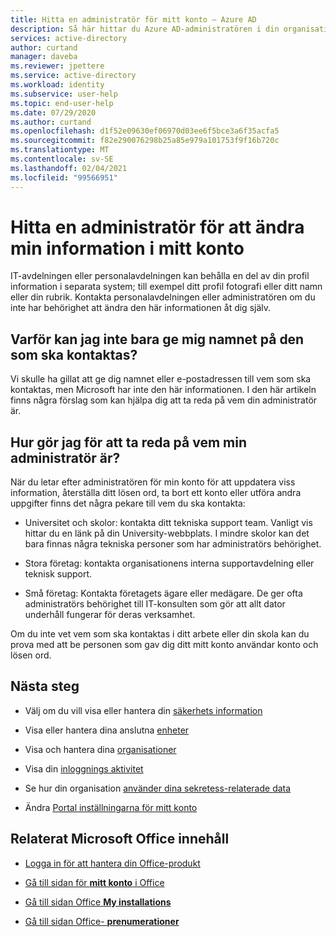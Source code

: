 ```yaml
---
title: Hitta en administratör för mitt konto – Azure AD
description: Så här hittar du Azure AD-administratören i din organisation, för mitt konto användare
services: active-directory
author: curtand
manager: daveba
ms.reviewer: jpettere
ms.service: active-directory
ms.workload: identity
ms.subservice: user-help
ms.topic: end-user-help
ms.date: 07/29/2020
ms.author: curtand
ms.openlocfilehash: d1f52e09630ef06970d03ee6f5bce3a6f35acfa5
ms.sourcegitcommit: f82e290076298b25a85e979a101753f9f16b720c
ms.translationtype: MT
ms.contentlocale: sv-SE
ms.lasthandoff: 02/04/2021
ms.locfileid: "99566951"
---
```

# <a name="find-an-administrator-to-change-my-information-in-my-account"></a>Hitta en administratör för att ändra min information i mitt konto

IT-avdelningen eller personalavdelningen kan behålla en del av din profil information i separata system; till exempel ditt profil fotografi eller ditt namn eller din rubrik. Kontakta personalavdelningen eller administratören om du inte har behörighet att ändra den här informationen åt dig själv.

## <a name="why-cant-you-just-give-me-the-name-of-who-to-contact"></a>Varför kan jag inte bara ge mig namnet på den som ska kontaktas?

Vi skulle ha gillat att ge dig namnet eller e-postadressen till vem som ska kontaktas, men Microsoft har inte den här informationen. I den här artikeln finns några förslag som kan hjälpa dig att ta reda på vem din administratör är.

## <a name="how-do-i-find-out-who-my-admin-is"></a>Hur gör jag för att ta reda på vem min administratör är?

När du letar efter administratören för min konto för att uppdatera viss information, återställa ditt lösen ord, ta bort ett konto eller utföra andra uppgifter finns det några pekare till vem du ska kontakta:

- Universitet och skolor: kontakta ditt tekniska support team. Vanligt vis hittar du en länk på din University-webbplats. I mindre skolor kan det bara finnas några tekniska personer som har administratörs behörighet.

- Stora företag: kontakta organisationens interna supportavdelning eller teknisk support.

- Små företag: Kontakta företagets ägare eller medägare. De ger ofta administratörs behörighet till IT-konsulten som gör att allt dator underhåll fungerar för deras verksamhet.

Om du inte vet vem som ska kontaktas i ditt arbete eller din skola kan du prova med att be personen som gav dig ditt mitt konto användar konto och lösen ord.

## <a name="next-steps"></a>Nästa steg

- Välj om du vill visa eller hantera din [säkerhets information](./security-info-setup-signin.md)

- Visa eller hantera dina anslutna [enheter](my-account-portal-devices-page.md)

- Visa och hantera dina [organisationer](my-account-portal-organizations-page.md)

- Visa din [inloggnings aktivitet](my-account-portal-sign-ins-page.md)

- Se hur din organisation [använder dina sekretess-relaterade data](my-account-portal-privacy-page.md)

- Ändra [Portal inställningarna för mitt konto](my-account-portal-settings.md)

## <a name="related-microsoft-office-content"></a>Relaterat Microsoft Office innehåll

- [Logga in för att hantera din Office-produkt](https://support.office.com/article/sign-in-to-manage-your-office-product-959ac957-8d37-4ae4-b1b6-d6e4874e013f)

- [Gå till sidan för **mitt konto** i Office](https://portal.office.com/account/)

- [Gå till sidan Office **My installations**](https://portal.office.com/account/#installs)

- [Gå till sidan Office- **prenumerationer**](https://portal.office.com/account/#subscriptions)
